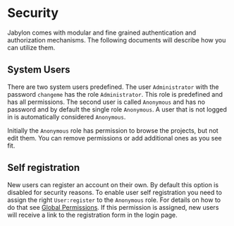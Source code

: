 
# Security

Jabylon comes with modular and fine grained authentication and authorization mechanisms. The following documents will describe how you can utilize them.


## System Users

There are two system users predefined. The user `Administrator` with the password `changeme` has the role `Administrator`. This role is predefined and has all permissions. The second user is called `Anonymous` and has no password and by default the single role `Anonymous`. A user that is not logged in is automatically considered `Anonymous`.

Initially the `Anonymous` role has permission to browse the projects, but not edit them. You can remove permissions or add additional ones as you see fit.

## Self registration

New users can register an account on their own. By default this option is disabled for security reasons. To enable user self registration you need to assign the right `User:register` to the `Anonymous` role.
For details on how to do that see [Global Permissions](./globalPermissions.html). If this permission is assigned, new users will receive a link to the registration form in the login page.   